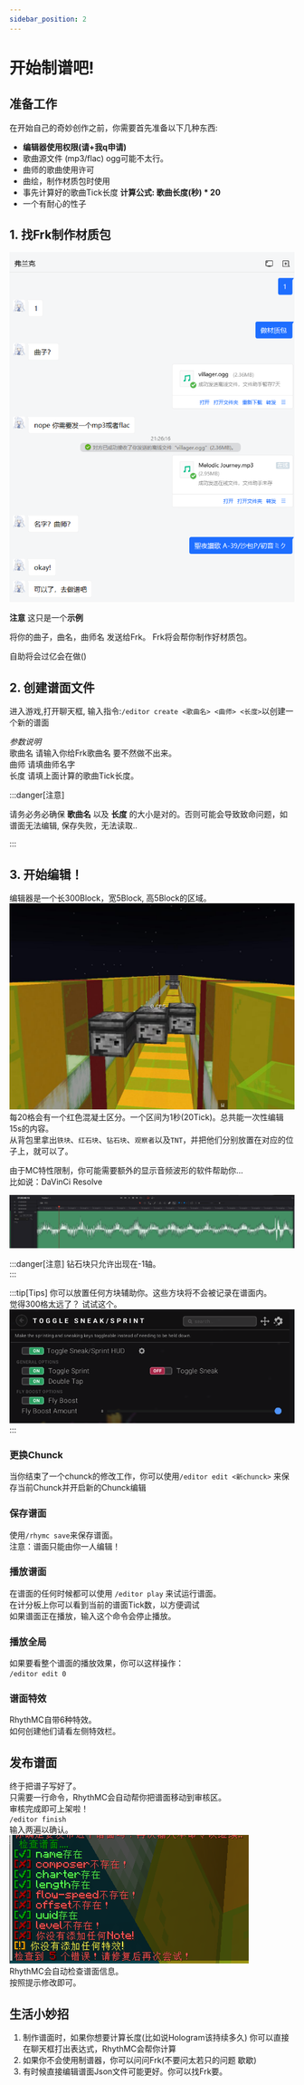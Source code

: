 ```yaml
---
sidebar_position: 2
---
```


# 开始制谱吧!

## 准备工作

在开始自己的奇妙创作之前，你需要首先准备以下几种东西:
- **编辑器使用权限(请+我q申请)**
- 歌曲源文件 (mp3/flac) ogg可能不太行。
- 曲师的歌曲使用许可
- 曲绘，制作材质包时使用
- 事先计算好的歌曲Tick长度  **计算公式: 歌曲长度(秒) * 20**
- 一个有耐心的性子

## 1. 找Frk制作材质包

![iq](img/iq.png)  

**注意** 这只是一个**示例**

将你的曲子，曲名，曲师名 发送给Frk。
Frk将会帮你制作好材质包。

自助将会过亿会在做()

## 2. 创建谱面文件

进入游戏,打开聊天框,
输入指令:`/editor create <歌曲名> <曲师> <长度>`以创建一个新的谱面

*参数说明*  
歌曲名 请输入你给Frk歌曲名 要不然做不出来。  
曲师 请填曲师名字    
长度 请填上面计算的歌曲Tick长度。  

:::danger[注意]

请务必务必确保 **歌曲名** 以及 **长度** 的大小是对的。否则可能会导致致命问题，如谱面无法编辑, 保存失败，无法读取..

:::

## 3. 开始编辑！
<!-- 你可以看到，目前你已经是创造模式了。   -->
编辑器是一个长300Block，宽5Block, 高5Block的区域。  
![e](img/apple.jpg)
每20格会有一个红色混凝土区分。一个区间为1秒(20Tick)。总共能一次性编辑15s的内容。  
从背包里拿出`铁块`、`红石块`、`钻石块`、`观察者`以及`TNT`，并把他们分别放置在对应的位子上，就可以了。  

由于MC特性限制，你可能需要额外的显示音频波形的软件帮助你...  
比如说：DaVinCi Resolve  

![alt text](img/dav.png)

:::danger[注意]
钻石块只允许出现在-1轴。  
:::

:::tip[Tips]
你可以放置任何方块辅助你。这些方块将不会被记录在谱面内。  
觉得300格太远了？ 试试这个。
![lunar](img/speed.png)
:::

### 更换Chunck
当你结束了一个chunck的修改工作，你可以使用`/editor edit <新chunck>` 来保存当前Chunck并开启新的Chunck编辑  

### 保存谱面
使用`/rhymc save`来保存谱面。  
注意：谱面只能由你一人编辑！  

### 播放谱面
在谱面的任何时候都可以使用 `/editor play` 来试运行谱面。  
在计分板上你可以看到当前的谱面Tick数，以方便调试  
如果谱面正在播放，输入这个命令会停止播放。  

### 播放全局
如果要看整个谱面的播放效果，你可以这样操作：  
`/editor edit 0`

### 谱面特效
RhythMC自带6种特效。  
如何创建他们请看左侧特效栏。  

## 发布谱面
终于把谱子写好了。  
只需要一行命令，RhythMC会自动帮你把谱面移动到审核区。  
审核完成即可上架啦！  
`/editor finish`   
输入两遍以确认。  
![img src](img/checker.png)  
RhythMC会自动检查谱面信息。  
按照提示修改即可。  

## 生活小妙招
1. 制作谱面时，如果你想要计算长度(比如说Hologram该持续多久) 你可以直接在聊天框打出表达式，RhythMC会帮你计算
2. 如果你不会使用制谱器，你可以问问Frk(不要问太若只的问题 歇歇)
3. 有时候直接编辑谱面Json文件可能更好。你可以找Frk要。 